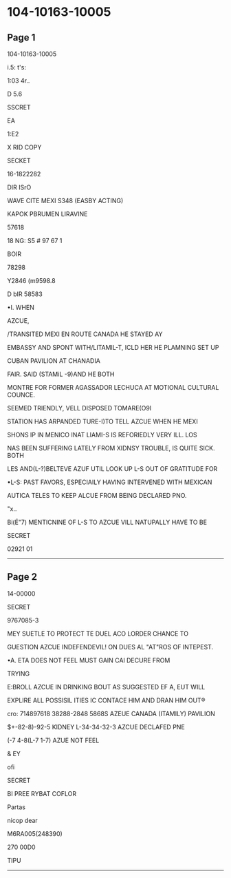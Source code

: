 # 104-10163-10005

## Page 1

104-10163-10005

i.5: t's:

1:03 4r..

D 5.6

SSCRET

EA

1:E2

X RID COPY

SECKET

16-1822282

DIR ISrO

WAVE CITE MEXI S348 (EASBY ACTING)

KAPOK PBRUMEN LIRAVINE

57618

18 NG: S5 # 97 67 1

BOIR

78298

Y2846 (m9598.8

D bIR 58583

•I. WHEN

AZCUE,

/TRANSITED MEXI EN ROUTE CANADA HE STAYED AY

EMBASSY AND SPONT WITH/LITAMIL-T, ICLD HER HE PLAMNING SET UP

CUBAN PAVILION AT CHANADIA

FAIR. SAID (STAMiL -9)AND HE BOTH

MONTRE FOR FORMER AGASSADOR LECHUCA AT MOTIONAL CULTURAL COUNCE.

SEEMED TRIENDLY, VELL DISPOSED TOMARE(O9I

STATION HAS ARPANDED TURE-I)TO TELL AZCUE WHEN HE MEXI

SHONS IP IN MENICO INAT LIAMI-S IS REFORIEDLY VERY ILL. LOS

NAS BEEN SUFFERING LATELY FROM XIDNSY TROUBLE, IS QUITE SICK. BOTH

LES AND(L-?)BELTEVE AZUF UTIL LOOK UP L-S OUT OF GRATITUDE FOR

•L-S: PAST FAVORS, ESPECIAILY HAVING INTERVENED WITH MEXICAN

AUTICA TELES TO KEEP ALCUE FROM BEING DECLARED PNO.

"x..

Bi(É"7) MENTICNINE OF L-S TO AZCUE VILL NATUPALLY HAVE TO BE

SECRET

02921 01

---

## Page 2

14-00000

SECRET

9767085-3

MEY SUETLE TO PROTECT TE DUEL ACO LORDER CHANCE TO

GUESTION AZCUE INDEFENDEVIL! ON DUES AL "AT"ROS OF INTEPEST.

•A. ETA DOES NOT FEEL MUST GAIN CAl DECURE FROM

TRYING

E:BROLL AZCUE IN DRINKING BOUT AS SUGGESTED EF A, EUT WILL

EXPLIRE ALL POSSISIL ITIES IC CONTACE HIM AND DRAN HIM OUT®

cro: 714897618 38288-2848 5868S AZEUE CANADA (ITAMILY) PAVILION

$+-82-8)-92-5 KIDNEY L-34-34-32-3 AZCUE DECLAFED PNE

(-7 4-8(L-7 1-7) AZUE NOT FEEL

& EY

ofi

SECRET

BI PREE RYBAT COFLOR

Partas

nicop dear

M6RA005(248390)

270 00D0

TIPU

---

